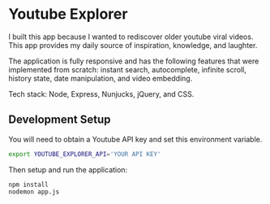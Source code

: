 # Youtube Explorer

I built this app because I wanted to rediscover older youtube viral videos.
This app provides my daily source of inspiration, knowledge, and laughter.

The application is fully responsive and has the following features
that were implemented from scratch: instant search, autocomplete,
infinite scroll, history state, date manipulation, and video embedding.

Tech stack: Node, Express, Nunjucks, jQuery, and CSS.

## Development Setup

You will need to obtain a Youtube API key and set this environment variable.

```bash
export YOUTUBE_EXPLORER_API='YOUR API KEY'
```

Then setup and run the application:

```
npm install
nodemon app.js
```
